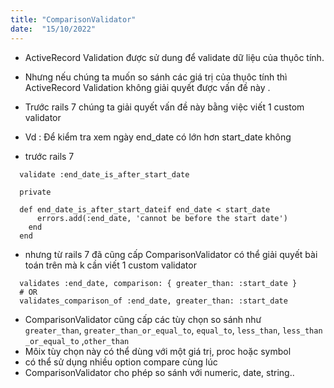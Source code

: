 ```yaml
---
title: "ComparisonValidator"
date:  "15/10/2022"
---
```


- ActiveRecord Validation  được sử dung để  validate dữ liệu của thụôc tính.

- Nhưng nếu chúng ta muốn so sánh các giá trị của thụôc tính thì ActiveRecord Validation không giải quyết được vấn đề này .
- Trước rails 7 chúng ta giải quyết vấn đề này bằng việc viết 1 custom validator
- Vd : Để kiểm tra xem ngày end_date có lớn hơn  start_date  không
- trước rails 7

```
  validate :end_date_is_after_start_date

  private

  def end_date_is_after_start_dateif end_date < start_date
      errors.add(:end_date, 'cannot be before the start date')
    end
  end
```

- nhưng từ rails 7 đã cũng cấp ComparisonValidator có thể giải quyết bài toán trên mà k cần viết 1 custom validator

```
  validates :end_date, comparison: { greater_than: :start_date }
  # OR
  validates_comparison_of :end_date, greater_than: :start_date
```

- ComparisonValidator cũng cấp các tùy chọn so sánh như `greater_than`, `greater_than_or_equal_to`, `equal_to`, `less_than`, `less_than_or_equal_to` ,`other_than`
- Môix tùy chọn này có thể dùng với một giá trị, proc hoặc symbol
- có thể sử dụng nhiều option compare cùng lúc
- ComparisonValidator cho phép so sánh với numeric, date, string..